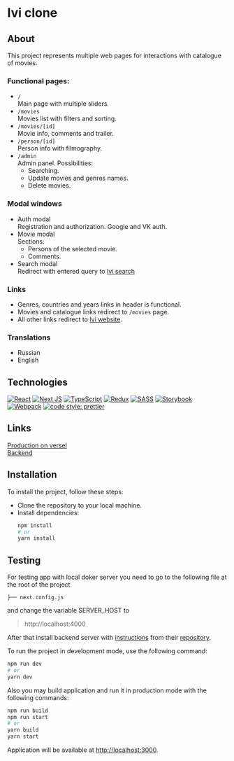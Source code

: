 # Ivi clone
## About
This project represents multiple web pages for interactions with catalogue of movies.  
### Functional pages:
+ `/`  
Main page with multiple sliders.  
+ `/movies`  
Movies list with filters and sorting.  
+ `/movies/[id]`  
Movie info, comments and trailer. 
+ `/person/[id]`  
Person info with filmography.  
+ `/admin`  
Admin panel. Possibilities:  
  - Searching.  
  - Update movies and genres names.  
  - Delete movies.
### Modal windows
+ Auth modal  
Registration and authorization. Google and VK auth.
+ Movie modal  
Sections:
  - Persons of the selected movie.
  - Comments.
+ Search modal   
Redirect with entered query to [Ivi search](https://www.ivi.ru/search/?ivi_search)
### Links
+ Genres, countries and years links in header is functional.
+ Movies and catalogue links redirect to `/movies` page.
+ All other links redirect to [Ivi website](https://www.ivi.ru/movies/all).
### Translations
+ Russian
+ English

## Technologies
[![React](https://img.shields.io/badge/react-%2320232a.svg?style=for-the-badge&logo=react&logoColor=%2361DAFB&style=plastic)](https://react.dev/)
[![Next JS](https://img.shields.io/badge/Next-black?style=for-the-badge&logo=next.js&logoColor=white&style=plastic)](https://nextjs.org/)
[![TypeScript](https://img.shields.io/badge/typescript-%23007ACC.svg?style=for-the-badge&logo=typescript&logoColor=white&style=plastic)](https://www.typescriptlang.org/)
[![Redux](https://img.shields.io/badge/redux-%23593d88.svg?style=for-the-badge&logo=redux&logoColor=white&style=plastic)](https://redux.js.org/)
[![SASS](https://img.shields.io/badge/SASS-hotpink.svg?style=for-the-badge&logo=SASS&logoColor=white&style=plastic)](https://sass-lang.com/)
[![Storybook](https://img.shields.io/badge/-Storybook-FF4785?style=for-the-badge&logo=storybook&logoColor=white&style=plastic)](https://storybook.js.org/)
[![Webpack](https://img.shields.io/badge/webpack-%238DD6F9.svg?style=for-the-badge&logo=webpack&logoColor=black&style=plastic)](https://webpack.js.org/)
[![code style: prettier](https://img.shields.io/badge/code_style-prettier-ff69b4.svg?style=flat-square)](https://github.com/prettier/prettier)

## Links
[Production on versel](https://ivi-clone.vercel.app/)   
[Backend](https://github.com/GoldenManBel/API_BackEnd)

## Installation
To install the project, follow these steps:
- Clone the repository to your local machine.
- Install dependencies:
  ```bash
  npm install
  # or
  yarn install
  ```

## Testing
For testing app with local doker server you need to go to the following file at the root of the project
```
├── next.config.js
```
and change the variable SERVER_HOST to

  > http://localhost:4000  

After that install backend server with [instructions](https://github.com/GoldenManBel/API_BackEnd#running-application-in-docker) from their [repository](https://github.com/GoldenManBel/API_BackEnd).

To run the project in development mode, use the following command:
```bash
npm run dev
# or
yarn dev
```

Also you may build application and run it in production mode with the following commands:
```bash
npm run build
npm run start
# or
yarn build
yarn start
```

Application will be available at [http://localhost:3000](http://localhost:3000).
